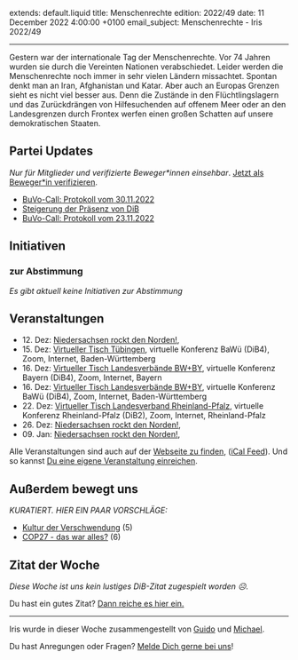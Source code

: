 
extends: default.liquid
title: Menschenrechte
edition: 2022/49
date: 11 December 2022 4:00:00 +0100
email_subject: Menschenrechte - Iris 2022/49

---
Gestern war der internationale Tag der Menschenrechte. Vor 74 Jahren wurden sie durch die Vereinten Nationen verabschiedet. Leider werden die Menschenrechte noch immer in sehr vielen Ländern missachtet. Spontan denkt man an Iran, Afghanistan und Katar. Aber auch an Europas Grenzen sieht es nicht viel besser aus. Denn die Zustände in den Flüchtlingslagern und das Zurückdrängen von Hilfesuchenden auf offenem Meer oder an den Landesgrenzen durch Frontex werfen einen großen Schatten auf unsere demokratischen Staaten.

## Partei Updates

_Nur für Mitglieder und verifizierte Beweger\*innen einsehbar_. [Jetzt als Beweger\*in verifizieren](https://dib.de/bewegerin-werden/).

 - [BuVo-Call: Protokoll vom 30.11.2022](https://marktplatz.dib.de/t/buvo-call-protokoll-vom-30-11-2022/39761)
 - [Steigerung der Präsenz von DiB](https://marktplatz.dib.de/t/steigerung-der-praesenz-von-dib/39748)
 - [BuVo-Call: Protokoll vom 23.11.2022](https://marktplatz.dib.de/t/buvo-call-protokoll-vom-23-11-2022/39747)

## Initiativen

### zur Abstimmung
_Es gibt aktuell keine Initiativen zur Abstimmung_

## Veranstaltungen

 - 12.&nbsp;Dez: [Niedersachsen rockt den Norden!](https://dib.de/events/niedersachsen-call-2022-12-12/), 
 - 15.&nbsp;Dez: [Virtueller Tisch Tübingen](https://dib.de/events/virtueller-tisch-tuebingen-2022-12-15/), virtuelle Konferenz BaWü (DiB4), Zoom, Internet, Baden-Württemberg
 - 16.&nbsp;Dez: [Virtueller Tisch Landesverbände BW+BY](https://dib.de/events/virtueller-tisch-landesverbaende-bwby-2-2022-12-16/), virtuelle Konferenz Bayern (DiB4), Zoom, Internet, Bayern
 - 16.&nbsp;Dez: [Virtueller Tisch Landesverbände BW+BY](https://dib.de/events/virtueller-tisch-landesverbaende-bwby-3-2022-12-16/), virtuelle Konferenz BaWü (DiB4), Zoom, Internet, Baden-Württemberg
 - 22.&nbsp;Dez: [Virtueller Tisch Landesverband Rheinland-Pfalz](https://dib.de/events/virtueller-tisch-landesverband-rheinland-pfalz-2022-12-22/), virtuelle Konferenz Rheinland-Pfalz (DiB2), Zoom, Internet, Rheinland-Pfalz
 - 26.&nbsp;Dez: [Niedersachsen rockt den Norden!](https://dib.de/events/niedersachsen-call-2022-12-26/), 
 - 09.&nbsp;Jan: [Niedersachsen rockt den Norden!](https://dib.de/events/niedersachsen-call-2023-01-09/), 
 
Alle Veranstaltungen sind auch auf der [Webseite zu finden](https://dib.de/veranstaltungen/), ([iCal Feed](https://dib.de/?ical=1)). Und so kannst [Du eine eigene Veranstaltung einreichen](https://marktplatz.dib.de/t/eine-veranstaltung-auf-der-webseite-einreichen/21379).


## Außerdem bewegt uns

_KURATIERT. HIER EIN PAAR VORSCHLÄGE:_
 - [Kultur der Verschwendung](https://marktplatz.dib.de/t/kultur-der-verschwendung/39769) (5)
 - [COP27 - das war alles?](https://marktplatz.dib.de/t/cop27-das-war-alles/39770) (6)

## Zitat der Woche
_Diese Woche ist uns kein lustiges DiB-Zitat zugespielt worden ☹._

Du hast ein gutes Zitat? [Dann reiche es hier ein.](https://marktplatz.dib.de/t/fortsetzung-lustige-dib-zitate/24431)


---

Iris wurde in dieser Woche zusammengestellt von [Guido](https://marktplatz.dib.de/u/Guido/) und [Michael](https://marktplatz.dib.de/u/MichaelVoss/).

Du hast Anregungen oder Fragen? [Melde Dich gerne bei uns](https://marktplatz.dib.de/t/neu-iris-die-woechtliche-zusammenfasssung-zum-sonntagsbrunch/10990)!


